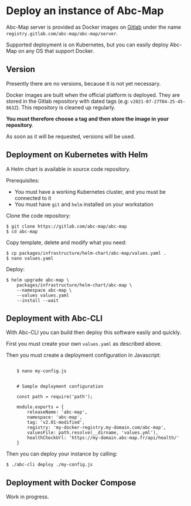 # Deploy an instance of Abc-Map

Abc-Map server is provided as Docker images on [Gitlab](https://gitlab.com/abc-map/abc-map/container_registry)
under the name `registry.gitlab.com/abc-map/abc-map/server`.

Supported deployment is on Kubernetes, but you can easily deploy Abc-Map on any OS that support Docker.

## Version

Presently there are no versions, because it is not yet necessary.

Docker images are built when the official platform is deployed. They are stored in the Gitlab repository with dated tags
(e.g: `v2021-07-27T04-25-45-863Z`). This repository is cleaned up regularly.

**You must therefore choose a tag and then store the image in your repository**.

As soon as it will be requested, versions will be used.

## Deployment on Kubernetes with Helm

A Helm chart is available in source code repository.

Prerequisites:

- You must have a working Kubernetes cluster, and you must be connected to it
- You must have `git` and `helm` installed on your workstation

Clone the code repository:

    $ git clone https://gitlab.com/abc-map/abc-map
    $ cd abc-map

Copy template, delete and modify what you need:

    $ cp packages/infrastructure/helm-chart/abc-map/values.yaml .
    $ nano values.yaml

Deploy:

    $ helm upgrade abc-map \
        packages/infrastructure/helm-chart/abc-map \
        --namespace abc-map \
        --values values.yaml
        --install --wait

## Deployment with Abc-CLI

With Abc-CLI you can build then deploy this software easily and quickly.

First you must create your own `values.yaml` as described above.

Then you must create a deployment configuration in Javascript:

```

    $ nano my-config.js


    # Sample deployment configuration

    const path = require('path');

    module.exports = {
        releaseName: 'abc-map',
        namespace: 'abc-map',
        tag: 'v2.01-modified',
        registry: 'my-docker-registry.my-domain.com/abc-map',
        valuesFile: path.resolve(__dirname, 'values.yml'),
        healthCheckUrl: 'https://my-domain.abc-map.fr/api/health/'
    }
```

Then you can deploy your instance by calling:

    $ ./abc-cli deploy ./my-config.js

## Deployment with Docker Compose

Work in progress.

